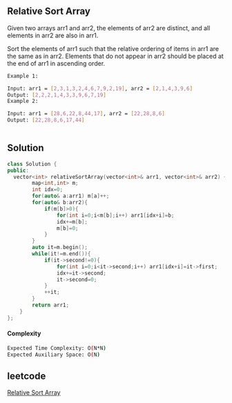 ## Relative Sort Array
Given two arrays arr1 and arr2, the elements of arr2 are distinct, and all elements in arr2 are also in arr1.

Sort the elements of arr1 such that the relative ordering of items in arr1 are the same as in arr2. Elements that do not appear in arr2 should be placed at the end of arr1 in ascending order.

 
```bash 
Example 1:

Input: arr1 = [2,3,1,3,2,4,6,7,9,2,19], arr2 = [2,1,4,3,9,6]
Output: [2,2,2,1,4,3,3,9,6,7,19]
Example 2:

Input: arr1 = [28,6,22,8,44,17], arr2 = [22,28,8,6]
Output: [22,28,8,6,17,44]
 
```

## Solution 

```cpp
class Solution {
public:
  vector<int> relativeSortArray(vector<int>& arr1, vector<int>& arr2) {
        map<int,int> m;
        int idx=0;
        for(auto& a:arr1) m[a]++;
        for(auto& b:arr2){
            if(m[b]>0){
                for(int i=0;i<m[b];i++) arr1[idx+i]=b;
                idx+=m[b];
                m[b]=0;
            }
        }
        auto it=m.begin();
        while(it!=m.end()){
            if(it->second!=0){
                for(int i=0;i<it->second;i++) arr1[idx+i]=it->first;
                idx+=it->second;
                it->second=0;
            }
            ++it;
        }
        return arr1; 
    }
};
```
#### Complexity
```bash
Expected Time Complexity: O(N*N)
Expected Auxiliary Space: O(N)
```
## leetcode
[Relative Sort Array](https://leetcode.com/problems/relative-sort-array/description/)
